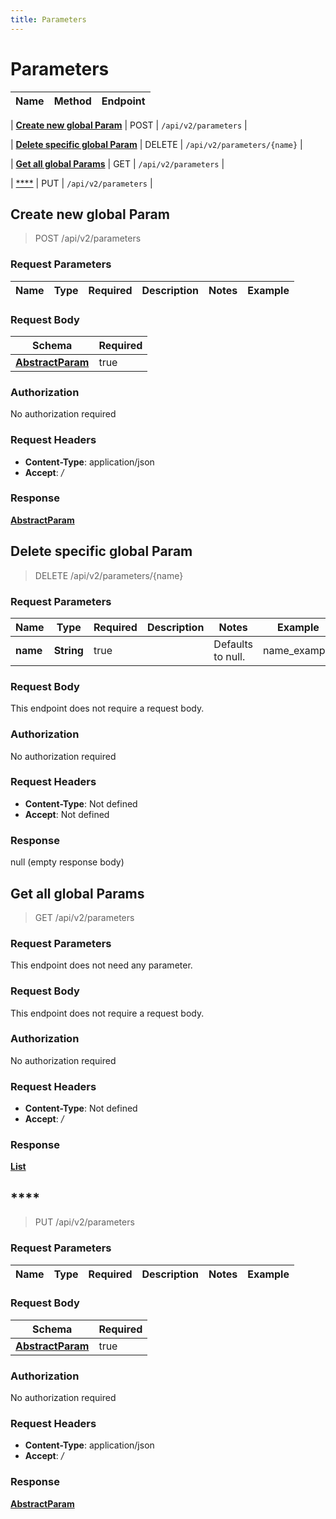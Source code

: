 ```yaml
---
title: Parameters
---
```


# Parameters



| Name | Method | Endpoint |
|------------- | ------------- | -------------|

| [**Create new global Param**](#create1) | POST | `/api/v2/parameters` |

| [**Delete specific global Param**](#delete1) | DELETE | `/api/v2/parameters/{name}` |

| [**Get all global Params**](#getAll) | GET | `/api/v2/parameters` |

| [****](#update) | PUT | `/api/v2/parameters` |


<a name="create1"></a>
## **Create new global Param**

> POST /api/v2/parameters


### Request Parameters


| Name | Type | Required | Description | Notes | Example |
| ---- | ---- | -------- | ----------- | --- |---|

### Request Body
| Schema | Required | 
| ------ | --- | 
| [**AbstractParam**](../Models/AbstractParam.md) | true |


### Authorization

No authorization required

### Request Headers

- **Content-Type**: application/json
- **Accept**: */*

### Response

[**AbstractParam**](../Models/AbstractParam.md)

<a name="delete1"></a>
## **Delete specific global Param**

> DELETE /api/v2/parameters/{name}


### Request Parameters


| Name | Type | Required | Description | Notes | Example |
| ---- | ---- | -------- | ----------- | --- |---|
| **name** | **String** | true |  | Defaults to null. | name_example

### Request Body
This endpoint does not require a request body.

### Authorization

No authorization required

### Request Headers

- **Content-Type**: Not defined
- **Accept**: Not defined

### Response

null (empty response body)

<a name="getAll"></a>
## **Get all global Params**

> GET /api/v2/parameters


### Request Parameters
This endpoint does not need any parameter.

### Request Body
This endpoint does not require a request body.

### Authorization

No authorization required

### Request Headers

- **Content-Type**: Not defined
- **Accept**: */*

### Response

[**List**](../Models/AbstractParam.md)

<a name="update"></a>
## ****

> PUT /api/v2/parameters


### Request Parameters


| Name | Type | Required | Description | Notes | Example |
| ---- | ---- | -------- | ----------- | --- |---|

### Request Body
| Schema | Required | 
| ------ | --- | 
| [**AbstractParam**](../Models/AbstractParam.md) | true |


### Authorization

No authorization required

### Request Headers

- **Content-Type**: application/json
- **Accept**: */*

### Response

[**AbstractParam**](../Models/AbstractParam.md)


